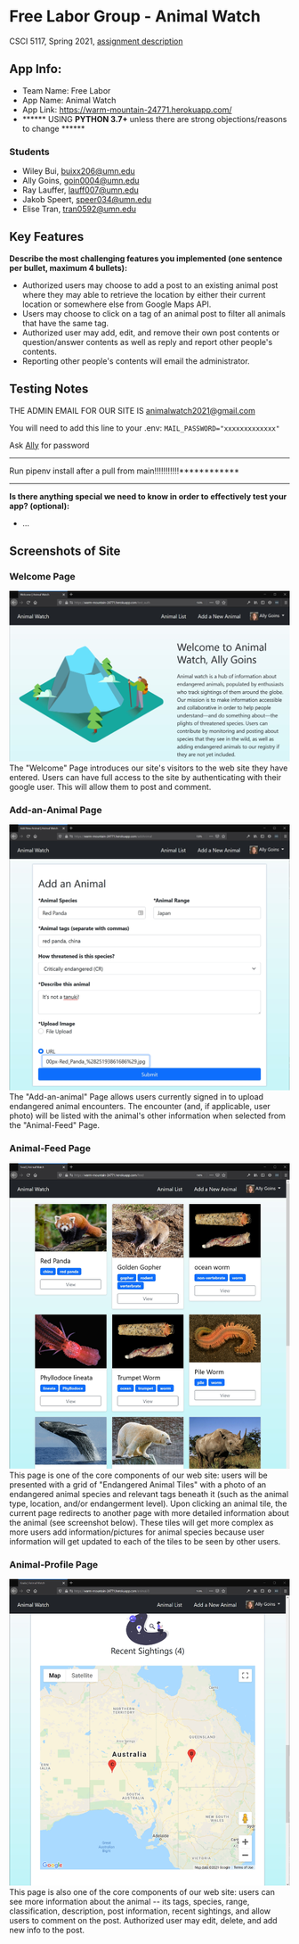 # Free Labor Group - Animal Watch

CSCI 5117, Spring 2021, [assignment description](https://canvas.umn.edu/courses/217951/pages/project-1)


## App Info:

* Team Name: Free Labor
* App Name: Animal Watch
* App Link: https://warm-mountain-24771.herokuapp.com/
* ****** USING **PYTHON 3.7+** unless there are strong objections/reasons to change ******

### Students

* Wiley Bui, buixx206@umn.edu
* Ally Goins, goin0004@umn.edu
* Ray Lauffer, lauff007@umn.edu
* Jakob Speert, speer034@umn.edu
* Elise Tran, tran0592@umn.edu

## Key Features

**Describe the most challenging features you implemented
(one sentence per bullet, maximum 4 bullets):**

* Authorized users may choose to add a post to an existing animal post where they may able to retrieve the location by either their current location or somewhere else from Google Maps API.
* Users may choose to click on a tag of an animal post to filter all animals that have the same tag.
* Authorized user may add, edit, and remove their own post contents or question/answer contents as well as reply and report other people's contents.
* Reporting other people's contents will email the administrator.

## Testing Notes

THE ADMIN EMAIL FOR OUR SITE IS animalwatch2021@gmail.com

You will need to add this line to your .env:
`MAIL_PASSWORD="xxxxxxxxxxxxx"`

Ask [Ally](goin0004@umn.edu) for password
************************
Run pipenv install after a pull from main!!!!!!!!!!!************
************************
**Is there anything special we need to know in order to effectively test your app? (optional):**

* ...

## Screenshots of Site


### Welcome Page
![Welcome page](images/mock-up/WelcomeLoggedIn.jpg "Welcome page")
The "Welcome" Page introduces our site's visitors to the web site they have entered. Users can have full access to the site by authenticating with their google user. This will allow them to post and comment.

### Add-an-Animal Page
![Add-an-animal](images/mock-up/AddAnimal.jpg "Add-an-animal")
The "Add-an-animal" Page allows users currently signed in to upload endangered animal encounters. The encounter (and, if applicable, user photo) will be listed with the animal's other information when selected from the "Animal-Feed" Page.

### Animal-Feed Page
![Animal-Feed page](images/mock-up/Feed.jpg "Animal-feed page")
This page is one of the core components of our web site: users will be presented with a grid of "Endangered Animal Tiles" with a photo of an endangered animal species and relevant tags beneath it (such as the animal type, location, and/or endangerment level). Upon clicking an animal tile, the current page redirects to another page with more detailed information about the animal (see screenshot below). These tiles will get more complex as more users add information/pictures for animal species because user information will get updated to each of the tiles to be seen by other users.

### Animal-Profile Page
![Animal-Profile page](images/mock-up/Sightings.jpg "Animal-list page")
This page is also one of the core components of our web site: users can see more information about the animal -- its tags, species, range, classification, description, post information, recent sightings, and allow users to comment on the post. Authorized user may edit, delete, and add new info to the post.

